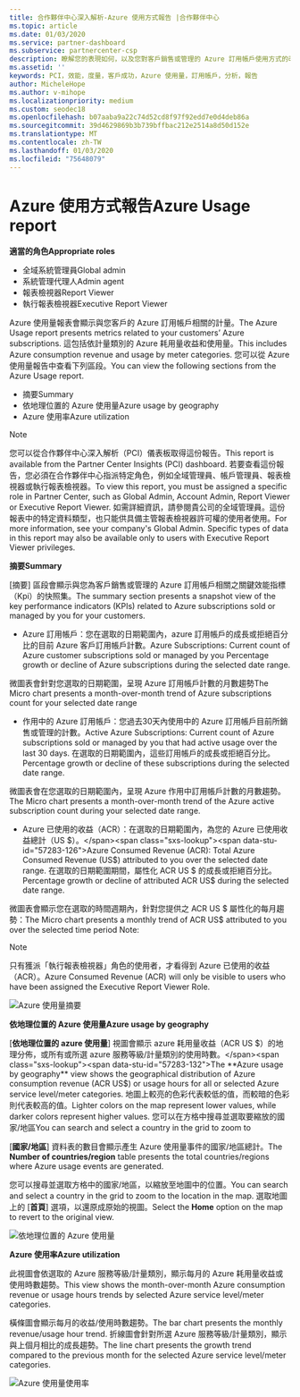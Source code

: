 ```yaml
---
title: 合作夥伴中心深入解析-Azure 使用方式報告 |合作夥伴中心
ms.topic: article
ms.date: 01/03/2020
ms.service: partner-dashboard
ms.subservice: partnercenter-csp
description: 瞭解您的表現如何，以及您對客戶銷售或管理的 Azure 訂用帳戶使用方式的改善。
ms.assetid: ''
keywords: PCI，效能，度量，客戶成功，Azure 使用量，訂用帳戶，分析，報告
author: MicheleHope
ms.author: v-mihope
ms.localizationpriority: medium
ms.custom: seodec18
ms.openlocfilehash: b07aaba9a22c74d52cd8f97f92edd7e0d4deb86a
ms.sourcegitcommit: 39d4629869b3b739bffbac212e2514a8d50d152e
ms.translationtype: MT
ms.contentlocale: zh-TW
ms.lasthandoff: 01/03/2020
ms.locfileid: "75648079"
---
```

# <a name="azure-usage-report"></a><span data-ttu-id="57283-104">Azure 使用方式報告</span><span class="sxs-lookup"><span data-stu-id="57283-104">Azure Usage report</span></span>

<span data-ttu-id="57283-105">**適當的角色**</span><span class="sxs-lookup"><span data-stu-id="57283-105">**Appropriate roles**</span></span>
- <span data-ttu-id="57283-106">全域系統管理員</span><span class="sxs-lookup"><span data-stu-id="57283-106">Global admin</span></span>
- <span data-ttu-id="57283-107">系統管理代理人</span><span class="sxs-lookup"><span data-stu-id="57283-107">Admin agent</span></span>
- <span data-ttu-id="57283-108">報表檢視器</span><span class="sxs-lookup"><span data-stu-id="57283-108">Report Viewer</span></span>
- <span data-ttu-id="57283-109">執行報表檢視器</span><span class="sxs-lookup"><span data-stu-id="57283-109">Executive Report Viewer</span></span>

<span data-ttu-id="57283-110">Azure 使用量報表會顯示與您客戶的 Azure 訂用帳戶相關的計量。</span><span class="sxs-lookup"><span data-stu-id="57283-110">The Azure Usage report presents metrics related to your customers’ Azure subscriptions.</span></span> <span data-ttu-id="57283-111">這包括依計量類別的 Azure 耗用量收益和使用量。</span><span class="sxs-lookup"><span data-stu-id="57283-111">This includes Azure consumption revenue and usage by meter categories.</span></span> <span data-ttu-id="57283-112">您可以從 Azure 使用量報告中查看下列區段。</span><span class="sxs-lookup"><span data-stu-id="57283-112">You can view the following sections from the Azure Usage report.</span></span>

- <span data-ttu-id="57283-113">摘要</span><span class="sxs-lookup"><span data-stu-id="57283-113">Summary</span></span>
- <span data-ttu-id="57283-114">依地理位置的 Azure 使用量</span><span class="sxs-lookup"><span data-stu-id="57283-114">Azure usage by geography</span></span>
- <span data-ttu-id="57283-115">Azure 使用率</span><span class="sxs-lookup"><span data-stu-id="57283-115">Azure utilization</span></span>

 > [!NOTE]
 > <span data-ttu-id="57283-116">您可以從合作夥伴中心深入解析（PCI）儀表板取得這份報告。</span><span class="sxs-lookup"><span data-stu-id="57283-116">This report is available from the Partner Center Insights (PCI) dashboard.</span></span> <span data-ttu-id="57283-117">若要查看這份報告，您必須在合作夥伴中心指派特定角色，例如全域管理員、帳戶管理員、報表檢視器或執行報表檢視器。</span><span class="sxs-lookup"><span data-stu-id="57283-117">To view this report, you must be assigned a specific role in Partner Center, such as Global Admin, Account Admin, Report Viewer or Executive Report Viewer.</span></span> <span data-ttu-id="57283-118">如需詳細資訊，請參閱貴公司的全域管理員。這份報表中的特定資料類型，也只能供具備主管報表檢視器許可權的使用者使用。</span><span class="sxs-lookup"><span data-stu-id="57283-118">For more information, see your company's Global Admin. Specific types of data in this report may also be available only to users with Executive Report Viewer privileges.</span></span>

<span data-ttu-id="57283-119">**摘要**</span><span class="sxs-lookup"><span data-stu-id="57283-119">**Summary**</span></span>

<span data-ttu-id="57283-120">[摘要] 區段會顯示與您為客戶銷售或管理的 Azure 訂用帳戶相關之關鍵效能指標（Kpi）的快照集。</span><span class="sxs-lookup"><span data-stu-id="57283-120">The summary section presents a snapshot view of the key performance indicators (KPIs) related to Azure subscriptions sold or managed by you for your customers.</span></span>  

- <span data-ttu-id="57283-121">Azure 訂用帳戶：您在選取的日期範圍內，azure 訂用帳戶的成長或拒絕百分比的目前 Azure 客戶訂用帳戶計數。</span><span class="sxs-lookup"><span data-stu-id="57283-121">Azure Subscriptions: Current count of Azure customer subscriptions sold or managed by you Percentage growth or decline of Azure subscriptions during the selected date range.</span></span>

<span data-ttu-id="57283-122">微圖表會針對您選取的日期範圍，呈現 Azure 訂用帳戶計數的月數趨勢</span><span class="sxs-lookup"><span data-stu-id="57283-122">The Micro chart presents a month-over-month trend of Azure subscriptions count for your selected date range</span></span>
- <span data-ttu-id="57283-123">作用中的 Azure 訂用帳戶：您過去30天內使用中的 Azure 訂用帳戶目前所銷售或管理的計數。</span><span class="sxs-lookup"><span data-stu-id="57283-123">Active Azure Subscriptions: Current count of Azure subscriptions sold or managed by you that had active usage over the last 30 days.</span></span>
<span data-ttu-id="57283-124">在選取的日期範圍內，這些訂用帳戶的成長或拒絕百分比。</span><span class="sxs-lookup"><span data-stu-id="57283-124">Percentage growth or decline of these subscriptions during the selected date range.</span></span>

<span data-ttu-id="57283-125">微圖表會在您選取的日期範圍內，呈現 Azure 作用中訂用帳戶計數的月數趨勢。</span><span class="sxs-lookup"><span data-stu-id="57283-125">The Micro chart presents a month-over-month trend of the Azure active subscription count during your selected date range.</span></span>

- <span data-ttu-id="57283-126">Azure 已使用的收益（ACR）：在選取的日期範圍內，為您的 Azure 已使用收益總計（US $）。</span><span class="sxs-lookup"><span data-stu-id="57283-126">Azure Consumed Revenue (ACR): Total Azure Consumed Revenue (US$) attributed to you over the selected date range.</span></span>
<span data-ttu-id="57283-127">在選取的日期範圍期間，屬性化 ACR US $ 的成長或拒絕百分比。</span><span class="sxs-lookup"><span data-stu-id="57283-127">Percentage growth or decline of attributed ACR US$ during the selected date range.</span></span> 

<span data-ttu-id="57283-128">微圖表會顯示您在選取的時間週期內，針對您提供之 ACR US $ 屬性化的每月趨勢：</span><span class="sxs-lookup"><span data-stu-id="57283-128">The Micro chart presents a monthly trend of ACR US$ attributed to you over the selected time period Note:</span></span> 

> [!NOTE]
 > <span data-ttu-id="57283-129">只有獲派「執行報表檢視器」角色的使用者，才看得到 Azure 已使用的收益（ACR）。</span><span class="sxs-lookup"><span data-stu-id="57283-129">Azure Consumed Revenue (ACR) will only be visible to users who have been assigned the Executive Report Viewer Role.</span></span>

![Azure 使用量摘要](images/pci/pci_azure_usage_summary_1.png)

<span data-ttu-id="57283-131">**依地理位置的 Azure 使用量**</span><span class="sxs-lookup"><span data-stu-id="57283-131">**Azure usage by geography**</span></span>

<span data-ttu-id="57283-132">[**依地理位置的 azure 使用量**] 視圖會顯示 azure 耗用量收益（ACR US $）的地理分佈，或所有或所選 azure 服務等級/計量類別的使用時數。</span><span class="sxs-lookup"><span data-stu-id="57283-132">The **Azure usage by geography** view shows the geographical distribution of Azure consumption revenue (ACR US$) or usage hours for all or selected Azure service level/meter categories.</span></span> <span data-ttu-id="57283-133">地圖上較亮的色彩代表較低的值，而較暗的色彩則代表較高的值。</span><span class="sxs-lookup"><span data-stu-id="57283-133">Lighter colors on the map represent lower values, while darker colors represent higher values.</span></span> <span data-ttu-id="57283-134">您可以在方格中搜尋並選取要縮放的國家/地區</span><span class="sxs-lookup"><span data-stu-id="57283-134">You can search and select a country in the grid to zoom to</span></span> 

<span data-ttu-id="57283-135">[**國家/地區**] 資料表的數目會顯示產生 Azure 使用量事件的國家/地區總計。</span><span class="sxs-lookup"><span data-stu-id="57283-135">The **Number of countries/region** table presents the total countries/regions where Azure usage events are generated.</span></span>

<span data-ttu-id="57283-136">您可以搜尋並選取方格中的國家/地區，以縮放至地圖中的位置。</span><span class="sxs-lookup"><span data-stu-id="57283-136">You can search and select a country in the grid to zoom to the location in the map.</span></span> <span data-ttu-id="57283-137">選取地圖上的 [**首頁**] 選項，以還原成原始的視圖。</span><span class="sxs-lookup"><span data-stu-id="57283-137">Select the **Home** option on the map to revert to the original view.</span></span>

![依地理位置的 Azure 使用量](images/pci/pci_azure_usage_by_geography_2.png)

<span data-ttu-id="57283-139">**Azure 使用率**</span><span class="sxs-lookup"><span data-stu-id="57283-139">**Azure utilization**</span></span>

<span data-ttu-id="57283-140">此視圖會依選取的 Azure 服務等級/計量類別，顯示每月的 Azure 耗用量收益或使用時數趨勢。</span><span class="sxs-lookup"><span data-stu-id="57283-140">This view shows the month-over-month Azure consumption revenue or usage hours trends by selected Azure service level/meter categories.</span></span> 

<span data-ttu-id="57283-141">橫條圖會顯示每月的收益/使用時數趨勢。</span><span class="sxs-lookup"><span data-stu-id="57283-141">The bar chart presents the monthly revenue/usage hour trend.</span></span> <span data-ttu-id="57283-142">折線圖會針對所選 Azure 服務等級/計量類別，顯示與上個月相比的成長趨勢。</span><span class="sxs-lookup"><span data-stu-id="57283-142">The line chart presents the growth trend compared to the previous month for the selected Azure service level/meter categories.</span></span>

![Azure 使用量使用率](images/pci/pci_azure_usage_utilization_3.png)